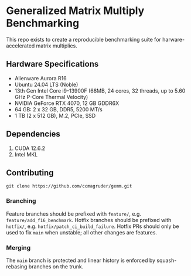 # Generalized Matrix Multiply Benchmarking

This repo exists to create a reproducible benchmarking suite for harware-accelerated matrix multiplies.

## Hardware Specifications

* Alienware Aurora R16
* Ubuntu 24.04 LTS (Noble)
* 13th Gen Intel Core i9-13900F (68MB, 24 cores, 32 threads, up to 5.60 GHz P-Core Thermal Velocity)
* NVIDIA GeForce RTX 4070, 12 GB GDDR6X
* 64 GB: 2 x 32 GB, DDR5, 5200 MT/s
* 1 TB (2 x 512 GB), M.2, PCIe, SSD


## Dependencies

1. CUDA 12.6.2
1. Intel MKL

## Contributing

```
git clone https://github.com/ccmagruder/gemm.git
```

### Branching

Feature branches should be prefixed with `feature/`, e.g. `feature/add_f16_benchmark`.
Hotfix branches should be prefixed with `hotfix/`, e.g. `hotfix/patch_ci_build_failure`.
Hotfix PRs should only be used to fix `main` when unstable; all other changes are features.

### Merging

The `main` branch is protected and linear history is enforced by squash-rebasing branches on the trunk.
